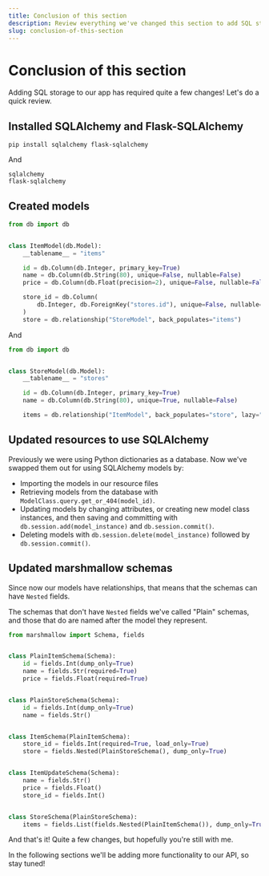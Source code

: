 ```yaml
---
title: Conclusion of this section
description: Review everything we've changed this section to add SQL storage with SQLAlchemy to our API.
slug: conclusion-of-this-section
---
```


# Conclusion of this section

Adding SQL storage to our app has required quite a few changes! Let's do a quick review.

## Installed SQLAlchemy and Flask-SQLAlchemy

```
pip install sqlalchemy flask-sqlalchemy
```

And

```text title="requirements.txt"
sqlalchemy
flask-sqlalchemy
```

## Created models

```python title="models/item.py"
from db import db


class ItemModel(db.Model):
    __tablename__ = "items"

    id = db.Column(db.Integer, primary_key=True)
    name = db.Column(db.String(80), unique=False, nullable=False)
    price = db.Column(db.Float(precision=2), unique=False, nullable=False)

    store_id = db.Column(
        db.Integer, db.ForeignKey("stores.id"), unique=False, nullable=False
    )
    store = db.relationship("StoreModel", back_populates="items")
```

And

```python title="models/store.py"
from db import db


class StoreModel(db.Model):
    __tablename__ = "stores"

    id = db.Column(db.Integer, primary_key=True)
    name = db.Column(db.String(80), unique=True, nullable=False)

    items = db.relationship("ItemModel", back_populates="store", lazy="dynamic")
```

## Updated resources to use SQLAlchemy

Previously we were using Python dictionaries as a database. Now we've swapped them out for using SQLAlchemy models by:

- Importing the models in our resource files
- Retrieving models from the database with `ModelClass.query.get_or_404(model_id)`.
- Updating models by changing attributes, or creating new model class instances, and then saving and committing with `db.session.add(model_instance)` and `db.session.commit()`.
- Deleting models with `db.session.delete(model_instance)` followed by `db.session.commit()`.

## Updated marshmallow schemas

Since now our models have relationships, that means that the schemas can have `Nested` fields.

The schemas that don't have `Nested` fields we've called "Plain" schemas, and those that do are named after the model they represent.

```python title="schemas.py"
from marshmallow import Schema, fields


class PlainItemSchema(Schema):
    id = fields.Int(dump_only=True)
    name = fields.Str(required=True)
    price = fields.Float(required=True)


class PlainStoreSchema(Schema):
    id = fields.Int(dump_only=True)
    name = fields.Str()


class ItemSchema(PlainItemSchema):
    store_id = fields.Int(required=True, load_only=True)
    store = fields.Nested(PlainStoreSchema(), dump_only=True)


class ItemUpdateSchema(Schema):
    name = fields.Str()
    price = fields.Float()
    store_id = fields.Int()


class StoreSchema(PlainStoreSchema):
    items = fields.List(fields.Nested(PlainItemSchema()), dump_only=True)
```

And that's it! Quite a few changes, but hopefully you're still with me.

In the following sections we'll be adding more functionality to our API, so stay tuned!